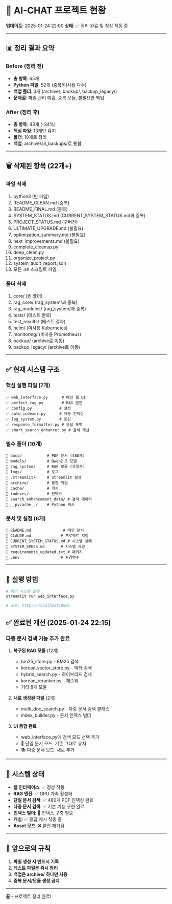 # 🎯 AI-CHAT 프로젝트 현황
**업데이트**: 2025-01-24 22:00
**상태**: ✅ 정리 완료 및 정상 작동 중

---

## 📊 정리 결과 요약

### Before (정리 전)
- **총 항목**: 65개
- **Python 파일**: 52개 (중복/미사용 다수)
- **백업 폴더**: 3개 (archive/, backup/, backup_legacy/)
- **문제점**: 파일 관리 미흡, 중복 모듈, 불필요한 백업

### After (정리 후)
- **총 항목**: 43개 (-34%)
- **핵심 파일**: 13개만 유지
- **폴더**: 10개로 정리
- **백업**: archive/all_backups/로 통합

---

## 🗑️ 삭제된 항목 (22개+)

### 파일 삭제
1. python3 (빈 파일)
2. README_CLEAN.md (중복)
3. README_FINAL.md (중복)
4. SYSTEM_STATUS.md (CURRENT_SYSTEM_STATUS.md와 중복)
5. PROJECT_STATUS.md (구버전)
6. ULTIMATE_UPGRADE.md (불필요)
7. optimization_summary.md (불필요)
8. next_improvements.md (불필요)
9. complete_cleanup.py
10. deep_clean.py
11. organize_project.py
12. system_audit_report.json
13. 모든 .sh 스크립트 파일

### 폴더 삭제
1. core/ (빈 폴더)
2. rag_core/ (rag_system/과 중복)
3. rag_modules/ (rag_system/과 중복)
4. tests/ (테스트 완료)
5. test_results/ (테스트 결과)
6. helm/ (미사용 Kubernetes)
7. monitoring/ (미사용 Prometheus)
8. backup/ (archive로 이동)
9. backup_legacy/ (archive로 이동)

---

## ✅ 현재 시스템 구조

### 핵심 실행 파일 (7개)
```
✅ web_interface.py      # 메인 웹 UI
✅ perfect_rag.py        # RAG 엔진
✅ config.py            # 설정
✅ auto_indexer.py      # 자동 인덱싱
✅ log_system.py        # 로깅
✅ response_formatter.py # 응답 포맷
✅ smart_search_enhancer.py # 검색 개선
```

### 필수 폴더 (10개)
```
📁 docs/           # PDF 문서 (480개)
📁 models/         # Qwen2.5 모델
📁 rag_system/     # RAG 모듈 (유일본)
📁 logs/           # 로그
📁 .streamlit/     # Streamlit 설정
📁 archive/        # 통합 백업
📁 cache/          # 캐시
📁 indexes/        # 인덱스
📁 search_enhancement_data/ # 검색 데이터
📁 __pycache__/    # Python 캐시
```

### 문서 및 설정 (6개)
```
📄 README.md              # 메인 문서
📄 CLAUDE.md             # 프로젝트 지침
📄 CURRENT_SYSTEM_STATUS.md # 시스템 상태
📄 SYSTEM_SPECS.md       # 시스템 사양
📄 requirements_updated.txt # 패키지
📄 .env                  # 환경변수
```

---

## 🚀 실행 방법

```bash
# 메인 시스템 실행
streamlit run web_interface.py

# 포트: http://localhost:8501
```

## ✅ 완료된 개선 (2025-01-24 22:15)

### 다중 문서 검색 기능 추가 완료
1. **복구된 RAG 모듈** (12개)
   - bm25_store.py - BM25 검색
   - korean_vector_store.py - 벡터 검색
   - hybrid_search.py - 하이브리드 검색
   - korean_reranker.py - 재순위
   - 기타 8개 모듈

2. **새로 생성된 파일** (2개)
   - multi_doc_search.py - 다중 문서 검색 클래스
   - index_builder.py - 문서 인덱스 빌더

3. **UI 통합 완료**
   - web_interface.py에 검색 모드 선택 추가
   - 📄 단일 문서 모드: 기존 그대로 유지
   - 📚 다중 문서 모드: 새로 추가

---

## 🔄 시스템 상태

- **웹 인터페이스**: ✅ 정상 작동
- **RAG 엔진**: ✅ GPU 가속 활성화
- **단일 문서 검색**: ✅ 480개 PDF 인덱싱 완료
- **다중 문서 검색**: ✅ 기본 기능 구현 완료
- **인덱스 빌더**: 🔄 인덱스 구축 필요
- **캐싱**: ✅ 응답 캐시 작동 중
- **Asset 모드**: ❌ 완전 제거됨

---

## 📝 앞으로의 규칙

1. **파일 생성 시 반드시 기록**
2. **테스트 파일은 즉시 정리**
3. **백업은 archive/ 하나만 사용**
4. **중복 문서/모듈 생성 금지**

---

**끝** - 프로젝트 정리 완료!